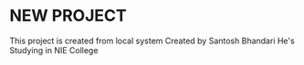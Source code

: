 # NEW PROJECT

This project is created from local system
Created by Santosh Bhandari
He's Studying in NIE College